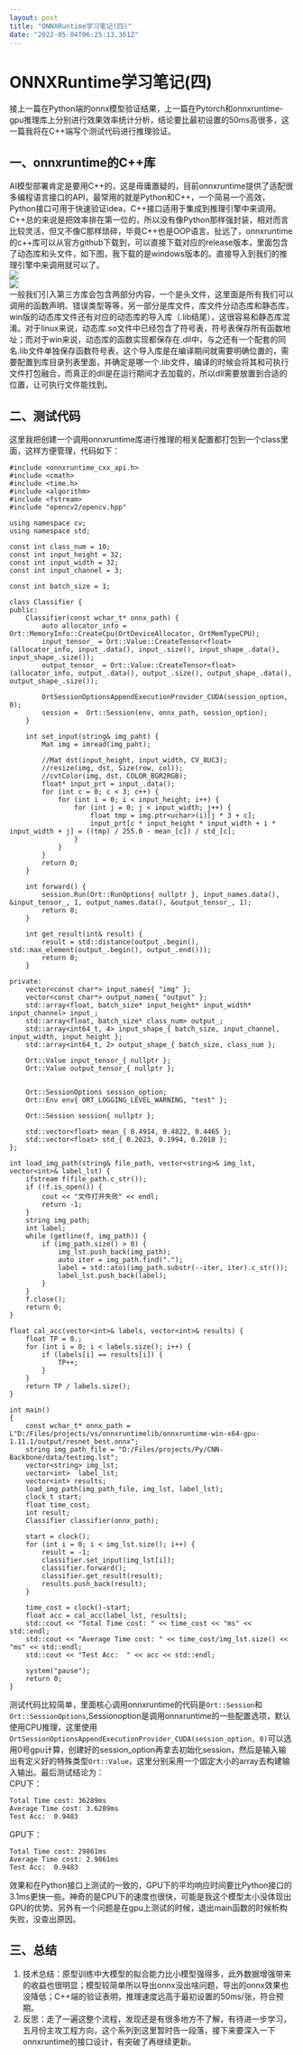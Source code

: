 ```yaml
---
layout: post
title: "ONNXRuntime学习笔记(四)"
date: "2022-05-04T06:25:13.361Z"
---
```

ONNXRuntime学习笔记(四)
==================

接上一篇在Python端的onnx模型验证结果，上一篇在Pytorch和onnxruntime-gpu推理库上分别进行效果效率统计分析，结论要比最初设置的50ms高很多，这一篇我将在C++端写个测试代码进行推理验证。

一、onnxruntime的C++库
------------------

AI模型部署肯定是要用C++的，这是毋庸置疑的，目前onnxruntime提供了适配很多编程语言接口的API，最常用的就是Python和C++，一个简易一个高效，Python接口可用于快速验证idea，C++接口适用于集成到推理引擎中来调用。C++总的来说是把效率排在第一位的，所以没有像Python那样强封装，相对而言比较灵活，但又不像C那样琐碎，毕竟C++也是OOP语言。扯远了，onnxruntime的c++库可以从官方github下载到，可以直接下载对应的release版本，里面包含了动态库和头文件，如下图，我下载的是windows版本的。直接导入到我们的推理引擎中来调用就可以了。  
![](https://img2022.cnblogs.com/blog/1349600/202205/1349600-20220503223523304-430785922.png)  
![](https://img2022.cnblogs.com/blog/1349600/202205/1349600-20220503223543527-104975436.png)  
一般我们引入第三方库会包含两部分内容，一个是头文件，这里面是所有我们可以调用的函数声明、错误类型等等，另一部分是库文件，库文件分动态库和静态库，win版的动态库文件还有对应的动态库的导入库（.lib结尾），这很容易和静态库混淆。对于linux来说，动态库.so文件中已经包含了符号表，符号表保存所有函数地址；而对于win来说，动态库的函数实现都保存在.dll中，与之还有一个配套的同名.lib文件单独保存函数符号表，这个导入库是在编译期间就需要明确位置的，需要配置到库目录列表里面，并确定是哪一个.lib文件，编译的时候会将其和可执行文件打包融合，而真正的dll是在运行期间才去加载的，所以dll需要放置到合适的位置，让可执行文件能找到。

二、测试代码
------

这里我把创建一个调用onnxruntime库进行推理的相关配置都打包到一个class里面，这样方便管理，代码如下：

    #include <onnxruntime_cxx_api.h>
    #include <cmath>
    #include <time.h>
    #include <algorithm>
    #include <fstream>
    #include "opencv2/opencv.hpp"
    
    using namespace cv;
    using namespace std;
    
    const int class_num = 10;
    const int input_height = 32;
    const int input_width = 32;
    const int input_channel = 3;
    
    const int batch_size = 1;
    
    class Classifier {
    public:
    	Classifier(const wchar_t* onnx_path) {
    		auto allocator_info = Ort::MemoryInfo::CreateCpu(OrtDeviceAllocator, OrtMemTypeCPU);
    		input_tensor_ = Ort::Value::CreateTensor<float>(allocator_info, input_.data(), input_.size(), input_shape_.data(), input_shape_.size());
    		output_tensor_ = Ort::Value::CreateTensor<float>(allocator_info, output_.data(), output_.size(), output_shape_.data(), output_shape_.size());
    
    		OrtSessionOptionsAppendExecutionProvider_CUDA(session_option, 0);
    		session =  Ort::Session(env, onnx_path, session_option);
    	}
    
    	int set_input(string& img_paht) {
    		Mat img = imread(img_paht);
    
    		//Mat dst(input_height, input_width, CV_8UC3);
    		//resize(img, dst, Size(row, col));
    		//cvtColor(img, dst, COLOR_BGR2RGB);
    		float* input_prt = input_.data();
    		for (int c = 0; c < 3; c++) {
    			for (int i = 0; i < input_height; i++) {
    				for (int j = 0; j < input_width; j++) {
    					float tmp = img.ptr<uchar>(i)[j * 3 + c];
    					input_prt[c * input_height * input_width + i * input_width + j] = ((tmp) / 255.0 - mean_[c]) / std_[c];
    				}
    			}
    		}
    		return 0;
    	}
    
    	int forward() {
    		session.Run(Ort::RunOptions{ nullptr }, input_names.data(), &input_tensor_, 1, output_names.data(), &output_tensor_, 1);
    		return 0;
    	}
    
    	int get_result(int& result) {
    		result = std::distance(output_.begin(), std::max_element(output_.begin(), output_.end()));
    		return 0;
    	}
    
    private:
    	vector<const char*> input_names{ "img" };
    	vector<const char*> output_names{ "output" };
    	std::array<float, batch_size* input_height* input_width* input_channel> input_;
    	std::array<float, batch_size* class_num> output_;
    	std::array<int64_t, 4> input_shape_{ batch_size, input_channel, input_width, input_height };
    	std::array<int64_t, 2> output_shape_{ batch_size, class_num };
    
    	Ort::Value input_tensor_{ nullptr };
    	Ort::Value output_tensor_{ nullptr };
    
    
    	Ort::SessionOptions session_option;
    	Ort::Env env{ ORT_LOGGING_LEVEL_WARNING, "test" };
    
    	Ort::Session session{ nullptr };
    
    	std::vector<float> mean_{ 0.4914, 0.4822, 0.4465 };
    	std::vector<float> std_{ 0.2023, 0.1994, 0.2010 };
    };
    
    int load_img_path(string& file_path, vector<string>& img_lst, vector<int>& label_lst) {
    	ifstream f(file_path.c_str());
    	if (!f.is_open()) {
    		cout << "文件打开失败" << endl;
    		return -1;
    	}
    	string img_path;
    	int label;
    	while (getline(f, img_path)) {
    		if (img_path.size() > 0) {
    			img_lst.push_back(img_path);
    			auto iter = img_path.find(".");
    			label = std::atoi(img_path.substr(--iter, iter).c_str());
    			label_lst.push_back(label);
    		}
    	}
    	f.close();
    	return 0;
    }
    
    float cal_acc(vector<int>& labels, vector<int>& results) {
    	float TP = 0.;
    	for (int i = 0; i < labels.size(); i++) {
    		if (labels[i] == results[i]) {
    			TP++;
    		}
    	}
    	return TP / labels.size();
    }
    
    int main()
    {
    	const wchar_t* onnx_path = L"D:/Files/projects/vs/onnxruntimelib/onnxruntime-win-x64-gpu-1.11.1/output/resnet_best.onnx";
    	string img_path_file = "D:/Files/projects/Py/CNN-Backbone/data/testimg.lst";
    	vector<string> img_lst;
    	vector<int>  label_lst;
    	vector<int> results;
    	load_img_path(img_path_file, img_lst, label_lst);
    	clock_t start;
    	float time_cost;
    	int result;
    	Classifier classifier(onnx_path);
    
    	start = clock();
    	for (int i = 0; i < img_lst.size(); i++) {
    		result = -1;
    		classifier.set_input(img_lst[i]);
    		classifier.forward();
    		classifier.get_result(result);
    		results.push_back(result);
    	}
    
    	time_cost = clock()-start;
    	float acc = cal_acc(label_lst, results);
    	std::cout << "Total Time cost: " << time_cost << "ms" << std::endl;
    	std::cout << "Average Time cost: " << time_cost/img_lst.size() << "ms" << std::endl;
    	std::cout << "Test Acc:  " << acc << std::endl;
    
    	system("pause");
    	return 0;
    }
    
    

测试代码比较简单，里面核心调用onnxruntime的代码是`Ort::Session`和`Ort::SessionOptions`,Sessionoption是调用onnxruntime的一些配置选项，默认使用CPU推理，这里使用`OrtSessionOptionsAppendExecutionProvider_CUDA(session_option, 0)`可以选用0号gpu计算，创建好的session\_option再拿去初始化session，然后是输入输出有定义好的特殊类型`Ort::Value`，这里分别采用一个固定大小的array去构建输入输出。最后测试结论为：  
CPU下：

    Total Time cost: 36289ms
    Average Time cost: 3.6289ms
    Test Acc:  0.9483
    

GPU下：

    Total Time cost: 29861ms
    Average Time cost: 2.9861ms
    Test Acc:  0.9483
    

效果和在Python接口上测试的一致的，GPU下的平均响应时间要比Python接口的3.1ms更快一些。神奇的是CPU下的速度也很快，可能是我这个模型太小没体现出GPU的优势。另外有一个问题是在gpu上测试的时候，退出main函数的时候析构失败，没查出原因。

三、总结
----

1.  技术总结：原型训练中大模型的拟合能力比小模型强得多，此外数据增强带来的收益也很明显；模型较简单所以导出onnx没出啥问题，导出的onnx效果也没降低；C++端的验证表明，推理速度远高于最初设置的50ms/张，符合预期。
2.  反思：走了一遍这整个流程，发现还是有很多地方不了解，有待进一步学习，五月份主攻工程方向，这个系列到这里暂时告一段落，接下来要深入一下onnxruntime的接口设计，有突破了再继续更新。